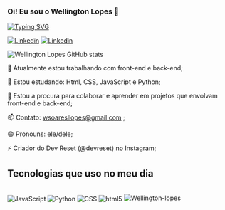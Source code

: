 ### Oi! Eu sou o Wellington Lopes 🤝

[![Typing SVG](https://readme-typing-svg.herokuapp.com?font=Fira+Code&weight=800&pause=1000&color=A1F705&width=435&lines=%22We+are+what+we+Repeatedly+do.+;+Excellence%2C+then...;is+not+an+Act+but+a+Habit%2C%22+-+Aristotle)](https://git.io/typing-svg)

[![Linkedin](https://img.shields.io/badge/LinkedIn-0077B5?style=for-the-badge&logo=linkedin&logoColor=white)](https://www.linkedin.com/in/wellington-soares-lopes-68b523a0)
[![Linkedin](https://img.shields.io/badge/Instagram-E4405F?style=for-the-badge&logo=instagram&logoColor=white)](https://www.instagram.com/devreset)

![Wellington Lopes GitHub stats](https://github-readme-stats.vercel.app/api?username=Wellington-lopes&show_icons=true&theme=tokyonight)

🔭 Atualmente estou trabalhando com front-end e back-end;

🌱 Estou estudando: Html, CSS, JavaScript e Python;

👯 Estou a procura para colaborar e aprender em projetos que envolvam front-end e back-end;

📫 Contato: wsoaresllopes@gmail.com ;

😄 Pronouns: ele/dele;

⚡ Criador do Dev Reset (@devreset) no Instagram;

## Tecnologias que uso no meu dia  

<div style="display: inline_block"><br>
<img align="center" alt="JavaScript" src="https://img.shields.io/badge/JavaScript-F7DF1E?style=for-the-badge&logo=javascript&logoColor=black">
<img align="center" alt="Python" src="https://img.shields.io/badge/Python-3776AB?style=for-the-badge&logo=python&logoColor=white">
<img align="center" alt="CSS" src="https://img.shields.io/badge/CSS-239120?&style=for-the-badge&logo=css3&logoColor=white">
<img align="center" alt="html5" src="https://img.shields.io/badge/HTML5-E34F26?style=for-the-badge&logo=html5&logoColor=white">

<img src="https://camo.githubusercontent.com/dd46781e065b939214e9934cd0508f8310a33bd0a96a470face7fdefbe28082b/68747470733a2f2f6b6f6d617265762e636f6d2f67687076632f3f757365726e616d653d62616e676e677579656e31767339266c6162656c3d50726f66696c65253230766965777326636f6c6f723d306537356236267374796c653d666c6174" alt="Wellington-lopes" data-canonical-src="https://komarev.com/ghpvc/?username=Wellington-lopes&amp;label=Profile%20views&amp;color=0e75b6&amp;style=flat" style="max-width: 100%;">

</div>
